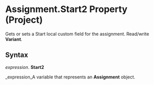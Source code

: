 
# Assignment.Start2 Property (Project)

Gets or sets a Start local custom field for the assignment. Read/write  **Variant**.


## Syntax

 _expression_. **Start2**

 _expression_A variable that represents an  **Assignment** object.

